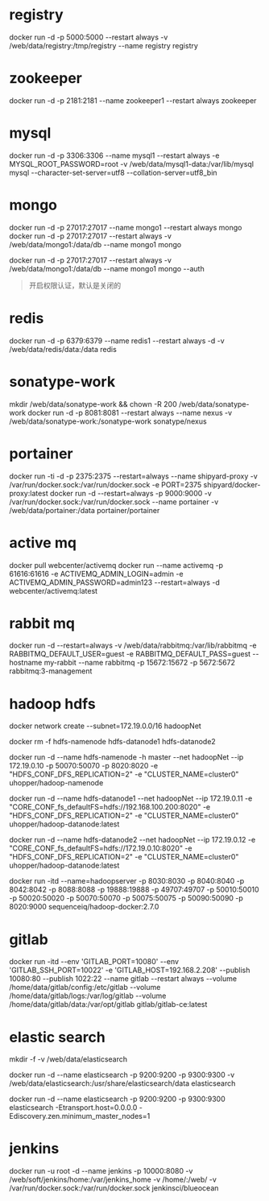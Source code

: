 # registry
docker run -d -p 5000:5000 --restart always -v /web/data/registry:/tmp/registry --name registry registry

# zookeeper
docker run -d -p 2181:2181 --name zookeeper1 --restart always zookeeper

# mysql
docker run -d -p 3306:3306 --name mysql1 --restart always -e MYSQL_ROOT_PASSWORD=root -v /web/data/mysql1-data:/var/lib/mysql mysql --character-set-server=utf8 --collation-server=utf8_bin

# mongo
docker run -d -p 27017:27017 --name mongo1 --restart always mongo
docker run -d -p 27017:27017 --restart always -v /web/data/mongo1:/data/db --name mongo1 mongo


docker run -d -p 27017:27017 --restart always -v /web/data/mongo1:/data/db --name mongo1 mongo --auth
>开启权限认证，默认是关闭的

# redis
docker run -d -p 6379:6379 --name redis1 --restart always -d -v /web/data/redis/data:/data redis

# sonatype-work
mkdir /web/data/sonatype-work && chown -R 200 /web/data/sonatype-work
docker run -d -p 8081:8081 --restart always --name nexus -v /web/data/sonatype-work:/sonatype-work sonatype/nexus

# portainer
docker run -ti -d -p 2375:2375 --restart=always --name shipyard-proxy -v /var/run/docker.sock:/var/run/docker.sock -e PORT=2375 shipyard/docker-proxy:latest
docker run -d --restart=always -p 9000:9000 -v /var/run/docker.sock:/var/run/docker.sock --name portainer -v /web/data/portainer:/data portainer/portainer

# active mq
docker pull webcenter/activemq
docker run --name activemq -p 61616:61616 -e ACTIVEMQ_ADMIN_LOGIN=admin -e ACTIVEMQ_ADMIN_PASSWORD=admin123 --restart=always -d webcenter/activemq:latest

# rabbit mq
docker run -d --restart=always -v /web/data/rabbitmq:/var/lib/rabbitmq -e RABBITMQ_DEFAULT_USER=guest -e RABBITMQ_DEFAULT_PASS=guest --hostname my-rabbit --name rabbitmq -p 15672:15672 -p 5672:5672 rabbitmq:3-management

# hadoop hdfs
docker network create --subnet=172.19.0.0/16 hadoopNet

docker rm -f hdfs-namenode hdfs-datanode1 hdfs-datanode2

docker run -d --name hdfs-namenode -h master --net hadoopNet --ip 172.19.0.10 -p 50070:50070 -p 8020:8020 -e "HDFS_CONF_DFS_REPLICATION=2"  -e "CLUSTER_NAME=cluster0" uhopper/hadoop-namenode

docker run -d --name hdfs-datanode1 --net hadoopNet --ip 172.19.0.11 -e "CORE_CONF_fs_defaultFS=hdfs://192.168.100.200:8020" -e "HDFS_CONF_DFS_REPLICATION=2" -e "CLUSTER_NAME=cluster0" uhopper/hadoop-datanode:latest

docker run -d --name hdfs-datanode2 --net hadoopNet --ip 172.19.0.12 -e "CORE_CONF_fs_defaultFS=hdfs://172.19.0.10:8020" -e "HDFS_CONF_DFS_REPLICATION=2" -e "CLUSTER_NAME=cluster0" uhopper/hadoop-datanode:latest

docker run -itd --name=hadoopserver -p 8030:8030 -p 8040:8040 -p 8042:8042 -p 8088:8088 -p 19888:19888 -p 49707:49707 -p 50010:50010 -p 50020:50020 -p 50070:50070 -p 50075:50075 -p 50090:50090 -p 8020:9000 sequenceiq/hadoop-docker:2.7.0

# gitlab
docker run -itd --env 'GITLAB_PORT=10080' --env 'GITLAB_SSH_PORT=10022' -e 'GITLAB_HOST=192.168.2.208' --publish 10080:80 --publish 1022:22 --name gitlab --restart always  --volume /home/data/gitlab/config:/etc/gitlab  --volume /home/data/gitlab/logs:/var/log/gitlab --volume /home/data/gitlab/data:/var/opt/gitlab     gitlab/gitlab-ce:latest

# elastic search
mkdir -f -v /web/data/elasticsearch

docker run -d --name elasticsearch -p 9200:9200 -p 9300:9300 -v /web/data/elasticsearch:/usr/share/elasticsearch/data elasticsearch

docker run -d --name elasticsearch -p 9200:9200 -p 9300:9300 elasticsearch -Etransport.host=0.0.0.0 -Ediscovery.zen.minimum_master_nodes=1

# jenkins
docker run -u root -d --name jenkins -p 10000:8080  -v /web/soft/jenkins/home:/var/jenkins_home -v /home/:/web/ -v /var/run/docker.sock:/var/run/docker.sock jenkinsci/blueocean
